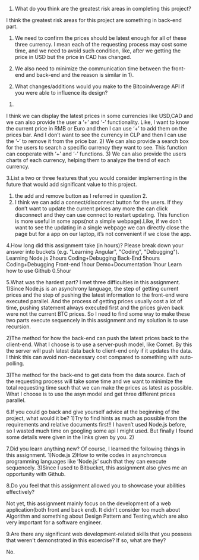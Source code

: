 1. What do you think are the greatest risk areas in completing this project?

I think the greatest risk areas for this project are something in back-end part.
1) We need to confirm the prices should be latest enough for all of these three currency. I mean each of the requesting process may cost some time, and we need to avoid such condition, like, after we getting the price in USD but the price in CAD has changed.

2) We also need to minimize the communication time between the front-end and back-end and the reason is similar in 1).

2. What changes/additions would you make to the BitcoinAverage API if you were able to influence its design?
1)
I think we can display the latest prices in some currencies like USD,CAD and we can also 
provide the user a ‘+’ and ‘-’ functionality. Like, I want to know the current price in RMB or Euro and then I can use ‘+’ to add them on the prices bar. And I don’t want to see the currency in CLP and then I can use the ‘-’ to remove it from the price bar.
2)
We can also provide a search box for the users to search a specific currency they want to see. This function can cooperate with ‘+’ and ‘-’ functions.
3)
We can also provide the users charts of each currency, helping them to analyze the trend of each currency.

3.List a two or three features that you would consider implementing in the future that would add significant value to this project.
1) the add and remove button as I referred in question 2.
2) I think we can add a connect/disconnect button for the users. If they don’t want to update the current prices any more the can click disconnect and they can use connect to restart updating. This function is more useful in some apps(not a simple webpage).Like, if we don’t want to see the updating in a single webpage we can directly close the page but for a app on our laptop, it’s not convenient if we close the app.

4.How long did this assignment take (in hours)? Please break down your answer into buckets (e.g. "Learning Angular", "Coding", "Debugging").
Learning Node.js 2hours
Coding+Debugging Back-End 5hours
Coding+Debugging Front-end 1hour
Demo+Documentation 1hour
Learn how to use Github 0.5hour

5.What was the hardest part?
I met three difficulties in this assignment.
1)Since Node.js is an asynchrony language, the step of getting current prices and the step of pushing the latest information to the front-end were executed parallel. And the process of getting prices usually cost a lot of time, pushing statement always executed first and the prices given back were not the current BTC prices. So I need to find some way to make these two parts execute sequencely in this assignment and my solution is to use recursion.

2)The method for how the back-end can push the latest prices back to the client-end. What I choose is to use a server-push model, like Comet. By this the server will push latest data back to client-end only if it updates the data. I think this can avoid non-necessary cost compared to something with auto-polling.

3)The method for the back-end to get data from the data source. Each of the requesting process will take some time and we want to minimize the total requesting time such that we can make the prices as latest as possible. What I choose is to use the asyn model and get three different prices parallel.

6.If you could go back and give yourself advice at the beginning of the project, what would it be?
1)Try to find hints as much as possible from the requirements and relative documents first!! I haven’t used Node.js before, so I wasted much time on googling some api I might used. But finally I found some details were given in the links given by you.
2) 

7.Did you learn anything new?
Of course, I learned the following things in this assignment.
1)Node.js
2)How to write codes in asynchronous programming languages like ’Node.js’
  such that they can execute sequencely.
3)Since I used to Bitbucket, this assignment also gives me an opportunity with Github.
 
8.Do you feel that this assignment allowed you to showcase your abilities effectively?

Not yet, this assignment mainly focus on the development of a web application(both front and back end). It didn’t consider too much about Algorithm and something about Design Pattern and Testing,which are also very important for a software engineer.

9.Are there any significant web development-related skills that you possess that weren't demonstrated in this excercise? If so, what are they?

No.
